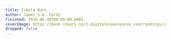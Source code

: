 ```yaml
---
title: Cibola Burn
author: James S.A. Corey
finished: 2018-06-30T00:00:00.000Z
coverImage: https://book-covers.nyc3.digitaloceanspaces.com/readings/cibola-burn-01.jpg
dropped: false
---
```


